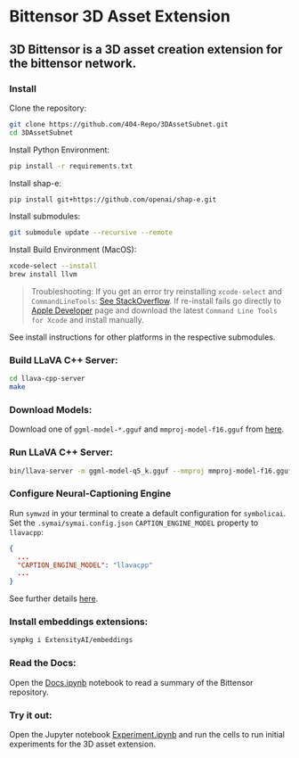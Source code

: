 # Bittensor 3D Asset Extension

## 3D Bittensor is a 3D asset creation extension for the bittensor network.

### Install

Clone the repository:
```bash
git clone https://github.com/404-Repo/3DAssetSubnet.git
cd 3DAssetSubnet
```

Install Python Environment:
```bash
pip install -r requirements.txt
```

Install shap-e:
```bash
pip install git+https://github.com/openai/shap-e.git
```

Install submodules:
```bash
git submodule update --recursive --remote
```

Install Build Environment (MacOS):
```bash
xcode-select --install
brew install llvm
```

> Troubleshooting: If you get an error try reinstalling `xcode-select` and `CommandLineTools`: [See StackOverflow](https://stackoverflow.com/questions/58897928/macos-sdk-headers-for-macos-10-14-pkg-is-incompatible-with-this-version-of-maco). If re-install fails go directly to [Apple Developer](https://developer.apple.com/download/all/) page and download the latest `Command Line Tools for Xcode` and install manually.

See install instructions for other platforms in the respective submodules.

### Build LLaVA C++ Server:
```bash
cd llava-cpp-server
make
```

### Download Models:
Download one of `ggml-model-*.gguf` and `mmproj-model-f16.gguf` from [here](https://huggingface.co/mys/ggml_llava-v1.5-13b/tree/main).


### Run LLaVA C++ Server:
```bash
bin/llava-server -m ggml-model-q5_k.gguf --mmproj mmproj-model-f16.gguf
```

### Configure Neural-Captioning Engine
Run `symwzd` in your terminal to create a default configuration for `symbolicai`.
Set the `.symai/symai.config.json` `CAPTION_ENGINE_MODEL` property to `llavacpp`:
```json
{
  ...
  "CAPTION_ENGINE_MODEL": "llavacpp"
  ...
}
```
See further details [here](https://github.com/ExtensityAI/symbolicai).

### Install embeddings extensions:
```bash
sympkg i ExtensityAI/embeddings
```

### Read the Docs:
Open the [Docs.ipynb](Docs.ipynb) notebook to read a summary of the Bittensor repository.

### Try it out:
Open the Jupyter notebook [Experiment.ipynb](Experiment.ipynb) and run the cells to run initial experiments for the 3D asset extension.
